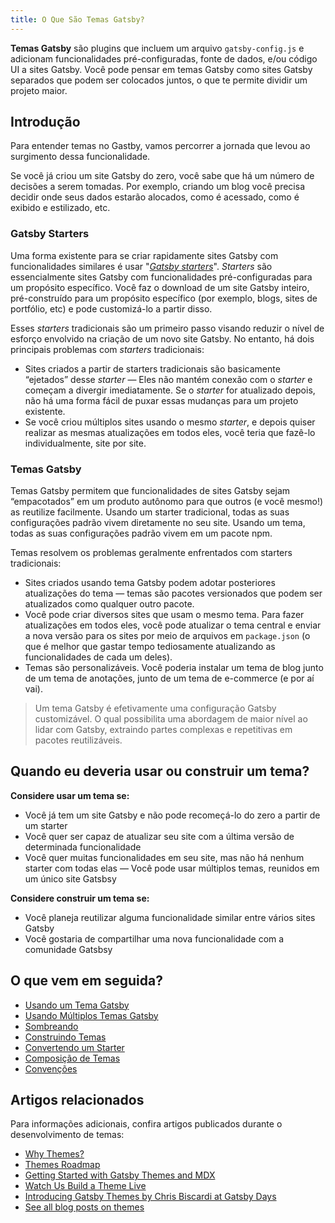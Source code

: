 ```yaml
---
title: O Que São Temas Gatsby?
---
```


**Temas Gatsby** são plugins que incluem um arquivo `gatsby-config.js` e adicionam funcionalidades pré-configuradas, fonte de dados, e/ou código UI a sites Gatsby. Você pode pensar em temas Gatsby como sites Gatsby separados que podem ser colocados juntos, o que te permite dividir um projeto maior.

## Introdução

Para entender temas no Gastby, vamos percorrer a jornada que levou ao surgimento dessa funcionalidade.

Se você já criou um site Gatsby do zero, você sabe que há um número de decisões a serem tomadas. Por exemplo, criando um blog você precisa decidir onde seus dados estarão alocados, como é acessado, como é exibido e estilizado, etc.

### Gatsby Starters

Uma forma existente para se criar rapidamente sites Gatsby com funcionalidades similares é usar "[_Gatsby starters_](/docs/starters/)". _Starters_ são essencialmente sites Gatsby com funcionalidades pré-configuradas para um propósito específico. Você faz o download de um site Gatsby inteiro, pré-construído para um propósito específico (por exemplo, blogs, sites de portfólio, etc) e pode customizá-lo a partir disso.

Esses _starters_ tradicionais são um primeiro passo visando reduzir o nível de esforço envolvido na criação de um novo site Gatsby. No entanto, há dois principais problemas com _starters_ tradicionais:

- Sites criados a partir de starters tradicionais são basicamente “ejetados” desse _starter_ — Eles não mantém conexão com o _starter_ e começam a divergir imediatamente. Se o _starter_ for atualizado depois, não há uma forma fácil de puxar essas mudanças para um projeto existente.
- Se você criou múltiplos sites usando o mesmo _starter_, e depois quiser realizar as mesmas atualizações em todos eles, você teria que fazê-lo individualmente, site por site. 

### Temas Gatsby 

Temas Gatsby permitem que funcionalidades de sites Gatsby sejam “empacotados” em um produto autônomo para que outros (e você mesmo!) as reutilize facilmente. Usando um starter tradicional, todas as suas configurações padrão vivem diretamente no seu site. Usando um tema, todas as suas configurações padrão vivem em um pacote npm.

Temas resolvem os problemas geralmente enfrentados com starters tradicionais:

- Sites criados usando tema Gatsby podem adotar posteriores atualizações do tema — temas são pacotes versionados que podem ser atualizados como qualquer outro pacote.
- Você pode criar diversos sites que usam o mesmo tema. Para fazer atualizações em todos eles, você pode atualizar o tema central e enviar a nova versão para os sites por meio de arquivos em `package.json` (o que é melhor que gastar tempo tediosamente atualizando as funcionalidades de cada um deles).
- Temas são personalizáveis. Você poderia instalar um tema de blog junto de um tema de anotações, junto de um tema de e-commerce (e por aí vai).

> Um tema Gatsby é efetivamente uma configuração Gatsby customizável. O qual possibilita uma abordagem de maior nível ao lidar com Gatsby, extraindo partes complexas e repetitivas em pacotes reutilizáveis.

## Quando eu deveria usar ou construir um tema?

**Considere usar um tema se:**

- Você já tem um site Gatsby e não pode recomeçá-lo do zero a partir de um starter
- Você quer ser capaz de atualizar seu site com a última versão de determinada funcionalidade
- Você quer muitas funcionalidades em seu site, mas não há nenhum starter com todas elas — Você pode usar múltiplos temas, reunidos em um único site Gatsbsy

**Considere construir um tema se:**

- Você planeja reutilizar alguma funcionalidade similar entre vários sites Gatsby
- Você gostaria de compartilhar uma nova funcionalidade com a comunidade Gatsbsy 

## O que vem em seguida?

- [Usando um Tema Gatsby](/docs/themes/using-a-gatsby-theme)
- [Usando Múltiplos Temas Gatsby](/docs/themes/using-multiple-gatsby-themes)
- [Sombreando](/docs/themes/shadowing/)
- [Construindo Temas](/docs/themes/building-themes)
- [Convertendo um Starter](/docs/themes/converting-a-starter/)
- [Composição de Temas](/docs/themes/theme-composition/)
- [Convenções](/docs/themes/conventions/)

## Artigos relacionados

Para informações adicionais, confira artigos publicados durante o desenvolvimento de temas:

- [Why Themes?](/blog/2019-01-31-why-themes/)
- [Themes Roadmap](/blog/2019-03-11-gatsby-themes-roadmap/)
- [Getting Started with Gatsby Themes and MDX](/blog/2019-02-26-getting-started-with-gatsby-themes/)
- [Watch Us Build a Theme Live](/blog/2019-02-11-gatsby-themes-livestream-and-example/)
- [Introducing Gatsby Themes by Chris Biscardi at Gatsby Days](https://www.gatsbyjs.com/gatsby-days-themes-chris/)
- [See all blog posts on themes](/blog/tags/themes)
